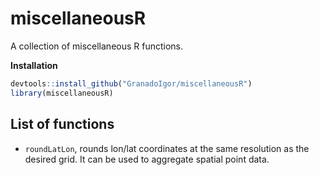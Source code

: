 # miscellaneousR
A collection of miscellaneous R functions.

**Installation**

```R
devtools::install_github("GranadoIgor/miscellaneousR")
library(miscellaneousR)
```

## List of functions
- `roundLatLon`, rounds lon/lat coordinates at the same resolution as the desired grid. It can be used to aggregate spatial point data.
